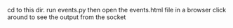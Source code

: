 cd to this dir. 
run events.py then open the events.html file in a browser
click around to see the output from the socket